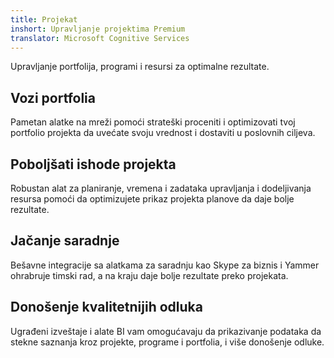 ```yaml
---
title: Projekat
inshort: Upravljanje projektima Premium
translator: Microsoft Cognitive Services
---
```


Upravljanje portfolija, programi i resursi za optimalne rezultate.

## Vozi portfolia
Pametan alatke na mreži pomoći strateški proceniti i optimizovati tvoj portfolio projekta da uvećate svoju vrednost i dostaviti u poslovnih ciljeva. 

## Poboljšati ishode projekta
Robustan alat za planiranje, vremena i zadataka upravljanja i dodeljivanja resursa pomoći da optimizujete prikaz projekta planove da daje bolje rezultate. 

## Jačanje saradnje
Bešavne integracije sa alatkama za saradnju kao Skype za biznis i Yammer ohrabruje timski rad, a na kraju daje bolje rezultate preko projekata. 

## Donošenje kvalitetnijih odluka 
Ugrađeni izveštaje i alate BI vam omogućavaju da prikazivanje podataka da stekne saznanja kroz projekte, programe i portfolia, i više donošenje odluke. 





